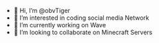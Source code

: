 - 👋 Hi, I’m @obvTiger
- 👀 I’m interested in coding social media Network
- 🌱 I’m currently working on Wave
- 💞️ I’m looking to collaborate on Minecraft Servers
